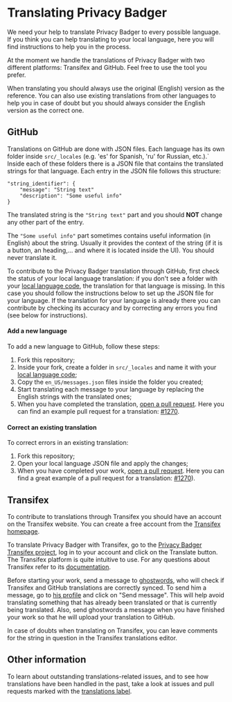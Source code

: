 # Translating Privacy Badger

We need your help to translate Privacy Badger to every possible language.
If you think you can help translating to your local language, here you
will find instructions to help you in the process.

At the moment we handle the translations of Privacy Badger with two different
platforms: Transifex and GitHub. Feel free to use the tool you prefer.

When translating you should always use the original (English) version as the 
reference. You can also use existing translations from other languages to help
you in case of doubt but you should always consider the English version as the correct one.

## GitHub

Translations on GitHub are done with JSON files.
Each language has its own folder inside `src/_locales` (e.g. 'es' for Spanish,
'ru' for Russian, etc.).`
Inside each of these folders there is a JSON file that contains the translated
strings for that language. Each entry in the JSON file follows this structure:

    "string_identifier": {
        "message": "String text"
        "description": "Some useful info"
    }
    
The translated string is the `"String text"` part and you should **NOT** change
any other part of the entry.

The `"Some useful info"` part sometimes contains useful information (in English) about the
string. Usually it provides the context of the string (if it is a button, an heading,... and
where it is located inside the UI). You should never translate it.

To contribute to the Privacy Badger translation through GitHub, first check the
status of your local language translation: if you don't see a folder with your 
[local language code](https://developer.chrome.com/webstore/i18n?csw=1#localeTable), the translation for that language is missing. In this case
you should follow the instructions below to set up the JSON file for your language.
If the translation for your language is already there you can contribute by checking
its accuracy and by correcting any errors you find (see below for instructions).

#### Add a new language

To add a new language to GitHub, follow these steps:

1. Fork this repository;
2. Inside your fork, create a folder in `src/_locales` and name it
with your [local language code](https://developer.chrome.com/webstore/i18n?csw=1#localeTable);
3. Copy the `en_US/messages.json` files inside the folder you created;
4. Start translating each message to your language by replacing the
English strings with the translated ones;
5. When you have completed the translation, [open a pull request](https://help.github.com/articles/creating-a-pull-request-from-a-fork/). Here you can find
an example pull request for a translation: [#1270](https://github.com/EFForg/privacybadger/pull/1270).

#### Correct an existing translation

To correct errors in an existing translation:

1. Fork this repository;
2. Open your local language JSON file and apply the changes;
3. When you have completed your work, [open a pull request](https://help.github.com/articles/creating-a-pull-request-from-a-fork/).
Here you can find a great example of a pull request for a translation: 
[#1270](https://github.com/EFForg/privacybadger/pull/1270)).

## Transifex

To contribute to translations through Transifex you should have
an account on the Transifex website. You can create a free account from the 
[Transifex homepage](https://www.transifex.com/).

To translate Privacy Badger with Transifex, go to the [Privacy Badger Transifex project](https://www.transifex.com/eff/privacy-badger/dashboard/), log in to your account and click on the Translate button.
The Transifex platform is quite intuitive to use. For any questions about
Transifex refer to its [documentation](https://docs.transifex.com/).

Before starting your work, send a message to [ghostwords](https://www.transifex.com/user/profile/ghostwords/),
who will check if Transifex and GitHub translations are correctly
synced. To send him a message, go to [his profile](https://www.transifex.com/user/profile/ghostwords/)
and click on "Send message". This will help avoid translating
something that has already been translated or that is currently being
translated. Also, send ghostwords a message when you have finished your work
so that he will upload your translation to GitHub.

In case of doubts when translating on Transifex, you can leave comments
for the string in question in the Transifex translations editor.

## Other information

To learn about outstanding translations-related issues, and to
see how translations have been handled in the past, take a look
at issues and pull requests marked with the [translations label](https://github.com/EFForg/privacybadger/issues?utf8=%E2%9C%93&q=label%3Atranslations%20).
